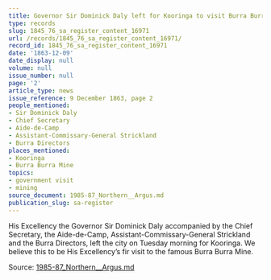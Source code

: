 ```yaml
---
title: Governor Sir Dominick Daly left for Kooringa to visit Burra Burra Mine
type: records
slug: 1845_76_sa_register_content_16971
url: /records/1845_76_sa_register_content_16971/
record_id: 1845_76_sa_register_content_16971
date: '1863-12-09'
date_display: null
volume: null
issue_number: null
page: '2'
article_type: news
issue_reference: 9 December 1863, page 2
people_mentioned:
- Sir Dominick Daly
- Chief Secretary
- Aide-de-Camp
- Assistant-Commissary-General Strickland
- Burra Directors
places_mentioned:
- Kooringa
- Burra Burra Mine
topics:
- government visit
- mining
source_document: 1985-87_Northern__Argus.md
publication_slug: sa-register
---
```


His Excellency the Governor Sir Dominick Daly accompanied by the Chief Secretary, the Aide-de-Camp, Assistant-Commissary-General Strickland and the Burra Directors, left the city on Tuesday morning for Kooringa.  We believe this to be His Excellency’s fir visit to the famous Burra Burra Mine.

Source: [1985-87_Northern__Argus.md](/downloads/markdown/1985-87_Northern__Argus.md)

